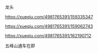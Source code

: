 龙头

 

https://xueqiu.com/4981765391/159335347

https://xueqiu.com/4981765391/159062743

https://xueqiu.com/4981765391/162190712

 

五峰山通车在即

